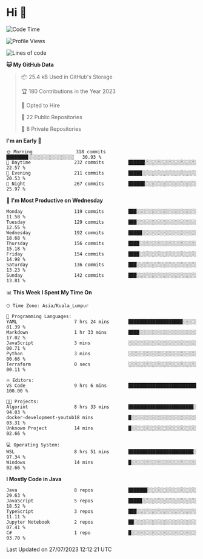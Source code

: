 <h1>Hi 👋</h1>

<!--START_SECTION:waka-->
![Code Time](http://img.shields.io/badge/Code%20Time-287%20hrs%2015%20mins-blue)

![Profile Views](http://img.shields.io/badge/Profile%20Views-9-blue)

![Lines of code](https://img.shields.io/badge/From%20Hello%20World%20I%27ve%20Written-1.1%20million%20lines%20of%20code-blue)

**🐱 My GitHub Data** 

> 📦 25.4 kB Used in GitHub's Storage 
 > 
> 🏆 180 Contributions in the Year 2023
 > 
> 💼 Opted to Hire
 > 
> 📜 22 Public Repositories 
 > 
> 🔑 8 Private Repositories 
 > 
**I'm an Early 🐤** 

```text
🌞 Morning                318 commits         ████████░░░░░░░░░░░░░░░░░   30.93 % 
🌆 Daytime                232 commits         ██████░░░░░░░░░░░░░░░░░░░   22.57 % 
🌃 Evening                211 commits         █████░░░░░░░░░░░░░░░░░░░░   20.53 % 
🌙 Night                  267 commits         ██████░░░░░░░░░░░░░░░░░░░   25.97 % 
```
📅 **I'm Most Productive on Wednesday** 

```text
Monday                   119 commits         ███░░░░░░░░░░░░░░░░░░░░░░   11.58 % 
Tuesday                  129 commits         ███░░░░░░░░░░░░░░░░░░░░░░   12.55 % 
Wednesday                192 commits         █████░░░░░░░░░░░░░░░░░░░░   18.68 % 
Thursday                 156 commits         ████░░░░░░░░░░░░░░░░░░░░░   15.18 % 
Friday                   154 commits         ████░░░░░░░░░░░░░░░░░░░░░   14.98 % 
Saturday                 136 commits         ███░░░░░░░░░░░░░░░░░░░░░░   13.23 % 
Sunday                   142 commits         ███░░░░░░░░░░░░░░░░░░░░░░   13.81 % 
```


📊 **This Week I Spent My Time On** 

```text
🕑︎ Time Zone: Asia/Kuala_Lumpur

💬 Programming Languages: 
YAML                     7 hrs 24 mins       ████████████████████░░░░░   81.39 % 
Markdown                 1 hr 33 mins        ████░░░░░░░░░░░░░░░░░░░░░   17.02 % 
JavaScript               3 mins              ░░░░░░░░░░░░░░░░░░░░░░░░░   00.71 % 
Python                   3 mins              ░░░░░░░░░░░░░░░░░░░░░░░░░   00.66 % 
Terraform                0 secs              ░░░░░░░░░░░░░░░░░░░░░░░░░   00.11 % 

🔥 Editors: 
VS Code                  9 hrs 6 mins        █████████████████████████   100.00 % 

🐱‍💻 Projects: 
Algorint                 8 hrs 33 mins       ████████████████████████░   94.03 % 
docker-development-youtub18 mins             █░░░░░░░░░░░░░░░░░░░░░░░░   03.31 % 
Unknown Project          14 mins             █░░░░░░░░░░░░░░░░░░░░░░░░   02.66 % 

💻 Operating System: 
WSL                      8 hrs 51 mins       ████████████████████████░   97.34 % 
Windows                  14 mins             █░░░░░░░░░░░░░░░░░░░░░░░░   02.66 % 
```

**I Mostly Code in Java** 

```text
Java                     8 repos             ███████░░░░░░░░░░░░░░░░░░   29.63 % 
JavaScript               5 repos             █████░░░░░░░░░░░░░░░░░░░░   18.52 % 
TypeScript               3 repos             ███░░░░░░░░░░░░░░░░░░░░░░   11.11 % 
Jupyter Notebook         2 repos             ██░░░░░░░░░░░░░░░░░░░░░░░   07.41 % 
C#                       1 repo              █░░░░░░░░░░░░░░░░░░░░░░░░   03.70 % 
```




 Last Updated on 27/07/2023 12:12:21 UTC
<!--END_SECTION:waka-->
